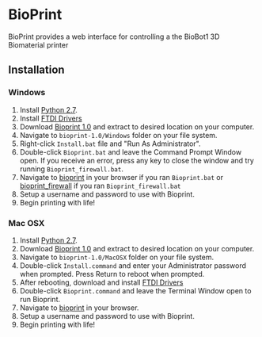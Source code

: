 BioPrint
=========

BioPrint provides a  web interface for controlling a the BioBot1 3D Biomaterial printer

Installation
------------

### Windows

1. Install [Python 2.7](https://www.python.org/ftp/python/2.7.11/python-2.7.11.msi).
2. Install [FTDI Drivers](http://www.ftdichip.com/Drivers/CDM/CDM%20v2.12.12%20WHQL%20Certified.exe)
3. Download [Bioprint 1.0](https://github.com/biobotsdev/bioprint/archive/1.0.zip) and extract to desired location on your computer.
4. Navigate to `bioprint-1.0/Windows` folder on your file system.
5. Right-click `Install.bat` file and "Run As Administrator".
6. Double-click `Bioprint.bat` and leave the Command Prompt Window open. If you receive an error, press any key to close the window and try running `Bioprint_firewall.bat`.
7. Navigate to [bioprint](http://bioprint/) in your browser if you ran `Bioprint.bat` or [bioprint_firewall](http//bioprint_firewall/) if you ran `Bioprint_firewall.bat`
8. Setup a username and password to use with Bioprint.
9. Begin printing with life!

### Mac OSX

1. Install [Python 2.7](https://www.python.org/ftp/python/2.7.11/python-2.7.11-macosx10.6.pkg).
2. Download [Bioprint 1.0](https://github.com/biobotsdev/bioprint/archive/1.0.zip) and extract to desired location on your computer.
3. Navigate to `bioprint-1.0/MacOSX` folder on your file system.
4. Double-click `Install.command` and enter your Administrator password when prompted. Press Return to reboot when prompted.
5. After rebooting, download and install [FTDI Drivers](http://www.ftdichip.com/Drivers/VCP/MacOSX/FTDIUSBSerialDriver_v2_3.dmg)
6. Double-click `Bioprint.command` and leave the Terminal Window open to run Bioprint.
7. Navigate to [bioprint](http://bioprint/) in your browser.
8. Setup a username and password to use with Bioprint.
9. Begin printing with life!
